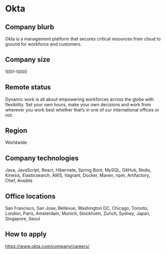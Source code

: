 # Okta

## Company blurb

Okta is a management platform that secures critical resources from cloud to ground for workforce and customers.

## Company size

1001-5000

## Remote status

Dynamic work is all about empowering workforces across the globe with flexibility. Set your own hours, make your own decisions and work from wherever you work best whether that’s in one of our international offices or not.

## Region

Worldwide

## Company technologies

Java, JavaScript, React, Hibernate, Spring Boot, MySQL, GitHub, Redis, Kinesis, Elasticsearch, AWS, Vagrant, Docker, Maven, npm, Artifactory, Chef, Ansible

## Office locations

San Francisco, San Jose, Bellevue, Washington DC, Chicago, Toronto, London, Paris, Amsterdam, Munich, Stockholm, Zurich, Sydney, Japan, Singapore, Seoul

## How to apply

https://www.okta.com/company/careers/
